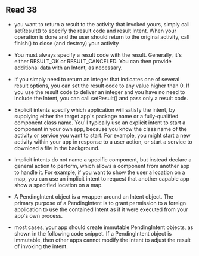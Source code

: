 ## Read 38

-  you want to return a result to the activity that invoked yours, simply call setResult() to specify the result code and result Intent. When your operation is done and the user should return to the original activity, call finish() to close (and destroy) your activity

- You must always specify a result code with the result. Generally, it's either RESULT_OK or RESULT_CANCELED. You can then provide additional data with an Intent, as necessary.

- If you simply need to return an integer that indicates one of several result options, you can set the result code to any value higher than 0. If you use the result code to deliver an integer and you have no need to include the Intent, you can call setResult() and pass only a result code.

- Explicit intents specify which application will satisfy the intent, by supplying either the target app's package name or a fully-qualified component class name. You'll typically use an explicit intent to start a component in your own app, because you know the class name of the activity or service you want to start. For example, you might start a new activity within your app in response to a user action, or start a service to download a file in the background.

- Implicit intents do not name a specific component, but instead declare a general action to perform, which allows a component from another app to handle it. For example, if you want to show the user a location on a map, you can use an implicit intent to request that another capable app show a specified location on a map.

- A PendingIntent object is a wrapper around an Intent object. The primary purpose of a PendingIntent is to grant permission to a foreign application to use the contained Intent as if it were executed from your app's own process.

-  most cases, your app should create immutable PendingIntent objects, as shown in the following code snippet. If a PendingIntent object is immutable, then other apps cannot modify the intent to adjust the result of invoking the intent.

